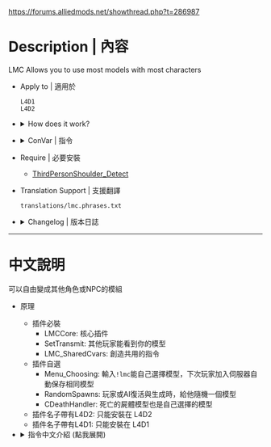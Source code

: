 https://forums.alliedmods.net/showthread.php?t=286987

# Description | 內容
LMC Allows you to use most models with most characters

* Apply to | 適用於
    ```
    L4D1
    L4D2
    ```

* <details><summary>How does it work?</summary>

    * Require files
        * LMCCore: Core of LMC, manages overlay models
        * SetTransmit: Manages transmitting models to clients
        * LMC_SharedCvars: Modules that share cvars are put in here
    * Optional files
        * Menu_Choosing: Allows players to type ```!lmc``` to choose LMC model with cookie saving
        * RandomSpawns: Makes lmc models random for players and AI
        * CDeathHandler: Manages deaths regarding lmc, overlay deathmodels and ragdolls, and fixes clonesurvivors deathmodels teleporting around.
    * Name with L4D2: For L4D2 only
    * Name with L4D1: For L4D1 only
</details>

* <details><summary>ConVar | 指令</summary>

    * cfg/sourcemod/LMCCore.cfg
        ```php
        // ConVars for plugin "LMCCore.smx"

        // 1 = (When client has no lmc model (enforce aggressive model showing base model render mode)) 0 = (compatibility mode (should help with plugins like incap crawling) Depends on the plugin)
        lmc_aggressive_model_checks "0" 
        ```

    * cfg/sourcemod/LMC_SharedCvars.cfg
        ```php
        // ConVars for plugin "LMC_SharedCvars.smx"

        // Allow Survivors to have custom model? (1 = true)
        lmc_allowSurvivors "1"

        // Allow Boomer to have custom model? (1 = true)
        lmc_allowboomer "1"

        // Allow Hunters to have custom model? (1 = true)
        lmc_allowhunter "1"

        // Allow Smoker to have custom model? (1 = true)
        lmc_allowsmoker "1"

        // Allow Tanks to have custom model? (1 = true)
        lmc_allowtank "0"

        // The tank model is big and don't look good on other models so i made it optional(1 = true)
        lmc_allow_tank_model_use "0"

        // Disables model precaching on selected maps to help prevent crashing, e.g. "c1m3_mall," for dead center map 3 separated by ","
        lmc_precache_prevent "" 
        ```

    * cfg/sourcemod/LMC_L4D2_RandomSpawns.cfg
        ```php
        // ConVars for plugin "LMC_L4D2_RandomSpawns.smx"

        // Allow humans to be considered by rng, menu selection will overwrite this in LMC_Menu_Choosing
        lmc_rng_humans "0"

        // (0 = disable custom models)chance on which will get a custom model
        lmc_rng_model_infected "20"

        // (0 = disable custom models)chance on which will get a custom model
        lmc_rng_model_survivor "10" 
        ```

    * cfg/sourcemod/LMC_L4D2_Menu_Choosing.cfg
        ```php
        // ConVars for plugin "LMC_L4D2_Menu_Choosing.smx"

        // Players with these flags have access to use !lmc command and change model. (Empty = Everyone, -1: Nobody)
        // NOTE: this will enable announcement to player who join server.
        lmc_admin_flag "n"

        // Delay On which a message is displayed for !lmc command
        lmc_announcedelay "15.0"

        // Display Mode for !lmc command (0 = off, 1 = Print to chat, 2 = Center text, 3 = Director Hint)
        lmc_announcemode "1"

        // How long (in seconds) the client will be in thirdperson view after selecting a model from !lmc command. (0.5 < = off)
        lmc_thirdpersontime "0.0" 
        ```

    * cfg/sourcemod/LMC_L4D1_RandomSpawns.cfg
        ```php
        // ConVars for plugin "LMC_L4D1_RandomSpawns.smx"

        // Allow humans to be considered by rng, menu selection will overwrite this in LMC_Menu_Choosing
        lmc_rng_humans "0"

        // (0 = disable custom models)chance on which will get a custom model
        lmc_rng_model_infected "100"

        // (0 = disable custom models)chance on which will get a custom model
        lmc_rng_model_survivor "100" 
        ```

    * cfg/sourcemod/LMC_L4D1_Menu_Choosing.cfg
        ```php
        // ConVars for plugin "LMC_L4D1_Menu_Choosing.smx"

        // Allow admins to only change models? (1 = true) NOTE: this will disable announcement to player who join. ((#define COMMAND_ACCESS ADMFLAG_CHAT) change to w/o flag you want)
        lmc_adminonly "0"

        // Delay On which a message is displayed for !lmc command
        lmc_announcedelay "15.0"

        // Display Mode for !lmc command (0 = off, 1 = Print to chat, 2 = Center text)
        lmc_announcemode "1" 
        ```
</details>

* Require | 必要安裝
    * [ThirdPersonShoulder_Detect](https://forums.alliedmods.net/showthread.php?t=298649)

* Translation Support | 支援翻譯
    ```
    translations/lmc.phrases.txt
    ```

* <details><summary>Changelog | 版本日誌</summary>

    * v3.1.1 (2024-12-18)
        * Add some instructions how to install plugins (English and Chinese)
        * Update cvar "lmc_adminonly" => "lmc_admin_flag" in _Menu_Choosing, player no needs to modify ```sourcemod\configs\admin_overrides.cfg```

    * v3.1.0c (2024-10-2)
        * Fixed warnings in sm1.11 or above
        * Change LMCCore.inc some functions' name to prevent errors and conflict when include other colors such as
            * colors.inc
            * multicolors.inc
    
    * Original & Credit
        * [Lux](https://forums.alliedmods.net/showthread.php?t=286987)
</details>

- - - -
# 中文說明
可以自由變成其他角色或NPC的模組

* 原理
    * 插件必裝
        * LMCCore: 核心插件
        * SetTransmit: 其他玩家能看到你的模型
        * LMC_SharedCvars: 創造共用的指令
    * 插件自選
        * Menu_Choosing: 輸入```!lmc```能自己選擇模型，下次玩家加入伺服器自動保存相同模型
        * RandomSpawns: 玩家或AI復活與生成時，給他隨機一個模型
        * CDeathHandler: 死亡的屍體模型也是自己選擇的模型
    * 插件名子帶有L4D2: 只能安裝在 L4D2
    * 插件名子帶有L4D1: 只能安裝在 L4D1

* <details><summary>指令中文介紹 (點我展開)</summary>

    * cfg/sourcemod/LMCCore.cfg
        ```php
        // 插件 "LMCCore.smx"

        // 1 = (強制檢查模式) 每秒檢查客戶端有沒有 lmc 模型 0 = (配合模式) 配合其他會改變模型的插件
        lmc_aggressive_model_checks "0" 
        ```

    * cfg/sourcemod/LMC_SharedCvars.cfg
        ```php
        // 插件 "LMC_SharedCvars.smx"

        // 為1時，允許倖存者更換模型
        lmc_allowSurvivors "1"

        // 為1時，允許Boomer更換模型
        lmc_allowboomer "1"

        // 為1時，允許Hunter更換模型
        lmc_allowhunter "1"

        // 為1時，允許Smoker更換模型
        lmc_allowsmoker "1"

        // 為1時，允許Tank更換模型
        lmc_allowtank "0"

        // 為1時，更換成Tank模型 (Tank模型體積很大，可能會導致錯亂)
        lmc_allow_tank_model_use "0"

        // 以下地圖不准換模型，請用逗號區隔 範例: "c1m3_mall,c7m1_docks"
        lmc_precache_prevent "" 
        ```

    * cfg/sourcemod/LMC_L4D2_RandomSpawns.cfg
        ```php
        // 插件 "LMC_L4D2_RandomSpawns.smx"

        // 是否給真人玩家隨機一個模型 (LMC_Menu_Choosing 選單覆蓋)
        // 1=給, 0=不給
        lmc_rng_humans "0"

        // (0 = 不給隨機模型) 特感生成時，給他隨機一個模型的機率 [數值: 1~100]
        lmc_rng_model_infected "20"

        // (0 = 不給隨機模型) 倖存者生成時，給他隨機一個模型的機率 [數值: 1~100]
        lmc_rng_model_survivor "10" 
        ```

    * cfg/sourcemod/LMC_L4D2_Menu_Choosing.cfg
        ```php
        // 插件 "LMC_L4D2_Menu_Choosing.smx"

        // 擁有這些權限的玩家，可以使用 !lmc 命令 (留白 = 任何人都能, -1: 無人)
        // 注意: 玩家進服時會看到提示
        lmc_admin_flag "n"

        // 玩家進服時，等待此秒數後提示可以用使用 !lmc 命令
        lmc_announcedelay "15.0"

        // 提示該如何顯示. (0: 不提示, 1: 聊天框, 2: 黑底白字框, 3: 導演系統提示)
        lmc_announcemode "1"

        // 玩家使用 !lmc 命令選擇模型之後，短暫切緩第三人稱視角的時間 (此數值小於0.5則關閉這項功能)
        lmc_thirdpersontime "0.0" 
        ```

    * cfg/sourcemod/LMC_L4D1_RandomSpawns.cfg
        ```php
        // 插件 "LMC_L4D1_RandomSpawns.smx"

        // 是否給真人玩家隨機一個模型 (LMC_Menu_Choosing 選單覆蓋)
        // 1=給, 0=不給
        lmc_rng_humans "0"

        // (0 = 不給隨機模型) 特感生成時，給他隨機一個模型的機率 [數值: 1~100]
        lmc_rng_model_infected "1000"

        // (0 = 不給隨機模型) 倖存者生成時，給他隨機一個模型的機率 [數值: 1~100]
        lmc_rng_model_survivor "100" 
        ```

    * cfg/sourcemod/LMC_L4D1_Menu_Choosing.cfg
        ```php
        // 插件 "LMC_L4D1_Menu_Choosing.smx"

        // 擁有這些權限的玩家，可以使用 !lmc 命令 (留白 = 任何人都能, -1: 無人)
        // 注意: 玩家進服時會看到提示
        lmc_admin_flag "n"

        // 玩家進服時，等待此秒數後提示可以用使用 !lmc 命令
        lmc_announcedelay "15.0"

        // 提示該如何顯示. (0: 不提示, 1: 聊天框, 2: 黑底白字框)
        lmc_announcemode "1"
        ```
</details>
